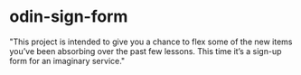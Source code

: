 # odin-sign-form

"This project is intended to give you a chance to flex some of the new items you’ve been absorbing over the past few lessons. This time it’s a sign-up form for an imaginary service."
